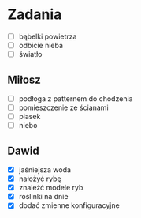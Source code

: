 # Zadania
- [ ] bąbelki powietrza
- [ ] odbicie nieba
- [ ] światło

## Miłosz
- [ ] podłoga z patternem do chodzenia
- [ ] pomieszczenie ze ścianami
- [ ] piasek
- [ ] niebo 

## Dawid
- [x] jaśniejsza woda 
- [x] nałożyć rybę
- [x] znaleźć modele ryb
- [x] roślinki na dnie
- [x] dodać zmienne konfiguracyjne
